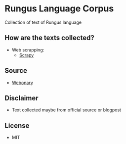 # Rungus Language Corpus

Collection of text of Rungus language

## How are the texts collected?
- Web scrapping:
  - [Scrapy](https://scrapy.org/)

## Source
- [Webonary](https://rungus.webonary.org/browse/browse-english-vernacular/?lang=MS)

## Disclaimer
- Text collected maybe from official source or blogpost

## License
- MIT
